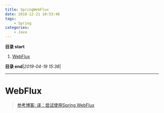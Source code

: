 ```yaml
---
title: SpringWebFlux
date: 2018-12-21 10:53:48
tags: 
    - Spring
categories: 
    - Java
---
```


**目录 start**
 
1. [WebFlux](#webflux)

**目录 end**|_2019-04-19 15:38_|
****************************************
# WebFlux

> [参考博客: 译：尝试使用Spring WebFlux](http://www.spring4all.com/article/1167)

